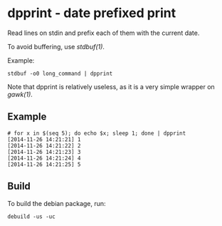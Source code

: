 dpprint - date prefixed print
=============================

Read lines on stdin and prefix each of them with the current date.

To avoid buffering, use *stdbuf(1)*.

Example:

    stdbuf -o0 long_command | dpprint

Note that dpprint is relatively useless, as it is a very simple wrapper on
*gawk(1)*.


Example
-------

    # for x in $(seq 5); do echo $x; sleep 1; done | dpprint
    [2014-11-26 14:21:21] 1
    [2014-11-26 14:21:22] 2
    [2014-11-26 14:21:23] 3
    [2014-11-26 14:21:24] 4
    [2014-11-26 14:21:25] 5

Build
-----

To build the debian package, run:

    debuild -us -uc
